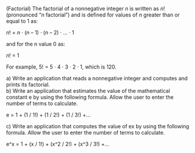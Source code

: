 (Factorial) The factorial of a nonnegative integer _n_ is written as _n_! (pronounced “_n_ factorial”)
and is defined for values of _n_ greater than or equal to 1 as:

_n_! = _n_ · (_n_ – 1) · (_n_ – 2) · … · 1

and for the n value 0 as:

_n_! = 1

For example, 5! = 5 · 4 · 3 · 2 · 1, which is 120.

a) Write an application that reads a nonnegative integer and computes and prints its factorial.\
b) Write an application that estimates the value of the mathematical constant e by using
the following formula. Allow the user to enter the number of terms to calculate.


e = 1 + (1 / 1!) + (1 / 2!) + (1 / 3!) +...

c) Write an application that computes the value of ex by using the following formula. Allow
the user to enter the number of terms to calculate.

e^x = 1 + (x / 1!) + (x^2 / 2!) + (x^3 / 3!) +...
